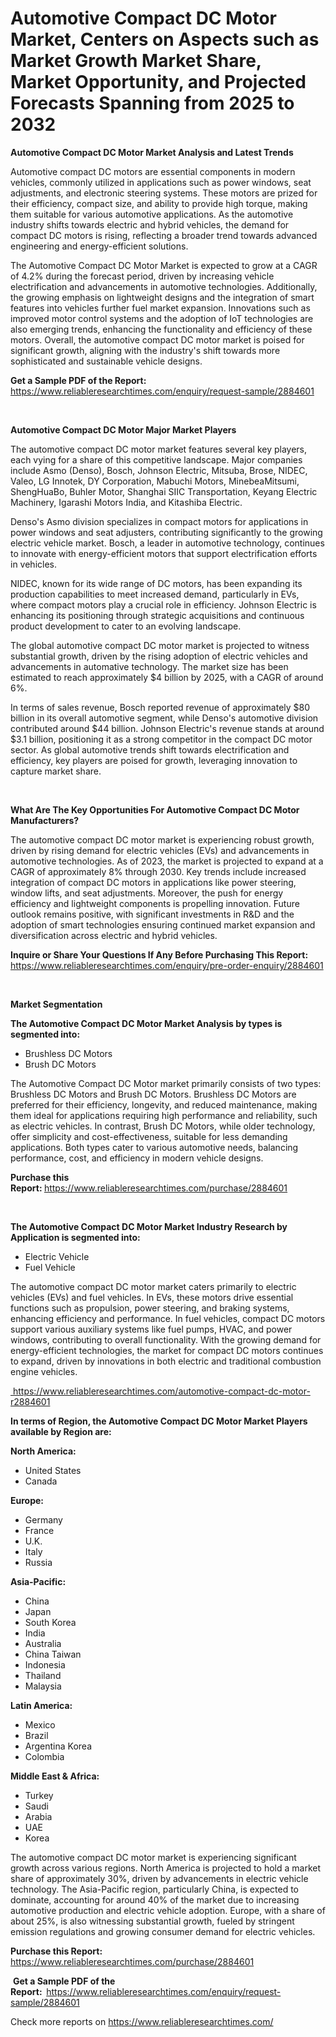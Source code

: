 <p><h1>Automotive Compact DC Motor Market, Centers on Aspects such as Market Growth Market Share, Market Opportunity, and Projected Forecasts Spanning from 2025 to 2032</h1></p><p><strong>Automotive Compact DC Motor Market Analysis and Latest Trends</strong></p>
<p><p>Automotive compact DC motors are essential components in modern vehicles, commonly utilized in applications such as power windows, seat adjustments, and electronic steering systems. These motors are prized for their efficiency, compact size, and ability to provide high torque, making them suitable for various automotive applications. As the automotive industry shifts towards electric and hybrid vehicles, the demand for compact DC motors is rising, reflecting a broader trend towards advanced engineering and energy-efficient solutions.</p><p>The Automotive Compact DC Motor Market is expected to grow at a CAGR of 4.2% during the forecast period, driven by increasing vehicle electrification and advancements in automotive technologies. Additionally, the growing emphasis on lightweight designs and the integration of smart features into vehicles further fuel market expansion. Innovations such as improved motor control systems and the adoption of IoT technologies are also emerging trends, enhancing the functionality and efficiency of these motors. Overall, the automotive compact DC motor market is poised for significant growth, aligning with the industry's shift towards more sophisticated and sustainable vehicle designs.</p></p>
<p><strong>Get a Sample PDF of the Report:&nbsp;</strong> <a href="https://www.reliableresearchtimes.com/enquiry/request-sample/2884601?utm_campaign=2931&utm_medium=2&utm_source=Github&utm_content=ia&utm_term=13032025&utm_id=automotive-compact-dc-motor">https://www.reliableresearchtimes.com/enquiry/request-sample/2884601</a></p>
<p>&nbsp;</p>
<p><strong>Automotive Compact DC Motor Major Market Players</strong></p>
<p><p>The automotive compact DC motor market features several key players, each vying for a share of this competitive landscape. Major companies include Asmo (Denso), Bosch, Johnson Electric, Mitsuba, Brose, NIDEC, Valeo, LG Innotek, DY Corporation, Mabuchi Motors, MinebeaMitsumi, ShengHuaBo, Buhler Motor, Shanghai SIIC Transportation, Keyang Electric Machinery, Igarashi Motors India, and Kitashiba Electric.</p><p>Denso's Asmo division specializes in compact motors for applications in power windows and seat adjusters, contributing significantly to the growing electric vehicle market. Bosch, a leader in automotive technology, continues to innovate with energy-efficient motors that support electrification efforts in vehicles. </p><p>NIDEC, known for its wide range of DC motors, has been expanding its production capabilities to meet increased demand, particularly in EVs, where compact motors play a crucial role in efficiency. Johnson Electric is enhancing its positioning through strategic acquisitions and continuous product development to cater to an evolving landscape.</p><p>The global automotive compact DC motor market is projected to witness substantial growth, driven by the rising adoption of electric vehicles and advancements in automative technology. The market size has been estimated to reach approximately $4 billion by 2025, with a CAGR of around 6%.</p><p>In terms of sales revenue, Bosch reported revenue of approximately $80 billion in its overall automotive segment, while Denso's automotive division contributed around $44 billion. Johnson Electric's revenue stands at around $3.1 billion, positioning it as a strong competitor in the compact DC motor sector. As global automotive trends shift towards electrification and efficiency, key players are poised for growth, leveraging innovation to capture market share.</p></p>
<p>&nbsp;</p>
<p><strong>What Are The Key Opportunities For Automotive Compact DC Motor Manufacturers?</strong></p>
<p><p>The automotive compact DC motor market is experiencing robust growth, driven by rising demand for electric vehicles (EVs) and advancements in automotive technologies. As of 2023, the market is projected to expand at a CAGR of approximately 8% through 2030. Key trends include increased integration of compact DC motors in applications like power steering, window lifts, and seat adjustments. Moreover, the push for energy efficiency and lightweight components is propelling innovation. Future outlook remains positive, with significant investments in R&D and the adoption of smart technologies ensuring continued market expansion and diversification across electric and hybrid vehicles.</p></p>
<p><strong>Inquire or Share Your Questions If Any Before Purchasing This Report:</strong> <a href="https://www.reliableresearchtimes.com/enquiry/pre-order-enquiry/2884601?utm_campaign=2931&utm_medium=2&utm_source=Github&utm_content=ia&utm_term=13032025&utm_id=automotive-compact-dc-motor">https://www.reliableresearchtimes.com/enquiry/pre-order-enquiry/2884601</a></p>
<p>&nbsp;</p>
<p><strong>Market Segmentation</strong></p>
<p><strong>The Automotive Compact DC Motor Market Analysis by types is segmented into:</strong></p>
<p><ul><li>Brushless DC Motors</li><li>Brush DC Motors</li></ul></p>
<p><p>The Automotive Compact DC Motor market primarily consists of two types: Brushless DC Motors and Brush DC Motors. Brushless DC Motors are preferred for their efficiency, longevity, and reduced maintenance, making them ideal for applications requiring high performance and reliability, such as electric vehicles. In contrast, Brush DC Motors, while older technology, offer simplicity and cost-effectiveness, suitable for less demanding applications. Both types cater to various automotive needs, balancing performance, cost, and efficiency in modern vehicle designs.</p></p>
<p><strong>Purchase this Report:&nbsp;</strong><a href="https://www.reliableresearchtimes.com/purchase/2884601?utm_campaign=2931&utm_medium=2&utm_source=Github&utm_content=ia&utm_term=13032025&utm_id=automotive-compact-dc-motor">https://www.reliableresearchtimes.com/purchase/2884601</a></p>
<p>&nbsp;</p>
<p><strong>The Automotive Compact DC Motor Market Industry Research by Application is segmented into:</strong></p>
<p><ul><li>Electric Vehicle</li><li>Fuel Vehicle</li></ul></p>
<p><p>The automotive compact DC motor market caters primarily to electric vehicles (EVs) and fuel vehicles. In EVs, these motors drive essential functions such as propulsion, power steering, and braking systems, enhancing efficiency and performance. In fuel vehicles, compact DC motors support various auxiliary systems like fuel pumps, HVAC, and power windows, contributing to overall functionality. With the growing demand for energy-efficient technologies, the market for compact DC motors continues to expand, driven by innovations in both electric and traditional combustion engine vehicles.</p></p>
<p><a href="https://www.reliableresearchtimes.com/automotive-compact-dc-motor-r2884601?utm_campaign=2931&utm_medium=2&utm_source=Github&utm_content=ia&utm_term=13032025&utm_id=automotive-compact-dc-motor">&nbsp;https://www.reliableresearchtimes.com/automotive-compact-dc-motor-r2884601</a></p>
<p><strong>In terms of Region, the Automotive Compact DC Motor Market Players available by Region are:</strong></p>
<p>
    <p> <strong> North America: </strong>
        <ul>
            <li>United States</li>
            <li>Canada</li>
        </ul>
        </p> 
    <p> <strong> Europe: </strong>
        <ul>
            <li>Germany</li>
            <li>France</li>
            <li>U.K.</li>
            <li>Italy</li>
            <li>Russia</li>
        </ul>
        </p> 
    <p> <strong> Asia-Pacific: </strong>
        <ul>
            <li>China</li>
            <li>Japan</li>
            <li>South Korea</li>
            <li>India</li>
            <li>Australia</li>
            <li>China Taiwan</li>
            <li>Indonesia</li>
            <li>Thailand</li>
            <li>Malaysia</li>
        </ul>
        </p> 
    <p> <strong> Latin America: </strong>
        <ul>
            <li>Mexico</li>
            <li>Brazil</li>
            <li>Argentina Korea</li>
            <li>Colombia</li>
        </ul>
        </p> 
    <p> <strong> Middle East & Africa: </strong>
        <ul>
            <li>Turkey</li>
            <li>Saudi</li>
            <li>Arabia</li>
            <li>UAE</li>
            <li>Korea</li>
        </ul>
    </p>
    </p>
<p><p>The automotive compact DC motor market is experiencing significant growth across various regions. North America is projected to hold a market share of approximately 30%, driven by advancements in electric vehicle technology. The Asia-Pacific region, particularly China, is expected to dominate, accounting for around 40% of the market due to increasing automotive production and electric vehicle adoption. Europe, with a share of about 25%, is also witnessing substantial growth, fueled by stringent emission regulations and growing consumer demand for electric vehicles.</p></p>
<p><strong>Purchase this Report: </strong><a href="https://www.reliableresearchtimes.com/purchase/2884601?utm_campaign=2931&utm_medium=2&utm_source=Github&utm_content=ia&utm_term=13032025&utm_id=automotive-compact-dc-motor">https://www.reliableresearchtimes.com/purchase/2884601</a></p>
<p>&nbsp;<strong>Get a Sample PDF of the Report:&nbsp;&nbsp;</strong><a href="https://www.reliableresearchtimes.com/enquiry/request-sample/2884601?utm_campaign=2931&utm_medium=2&utm_source=Github&utm_content=ia&utm_term=13032025&utm_id=automotive-compact-dc-motor">https://www.reliableresearchtimes.com/enquiry/request-sample/2884601</a></p>
<p><strong></strong></p>
<p>Check more reports on <a href="https://www.reliableresearchtimes.com/?utm_campaign=2931&utm_medium=2&utm_source=Github&utm_content=ia&utm_term=13032025&utm_id=automotive-compact-dc-motor">https://www.reliableresearchtimes.com/</a></p>